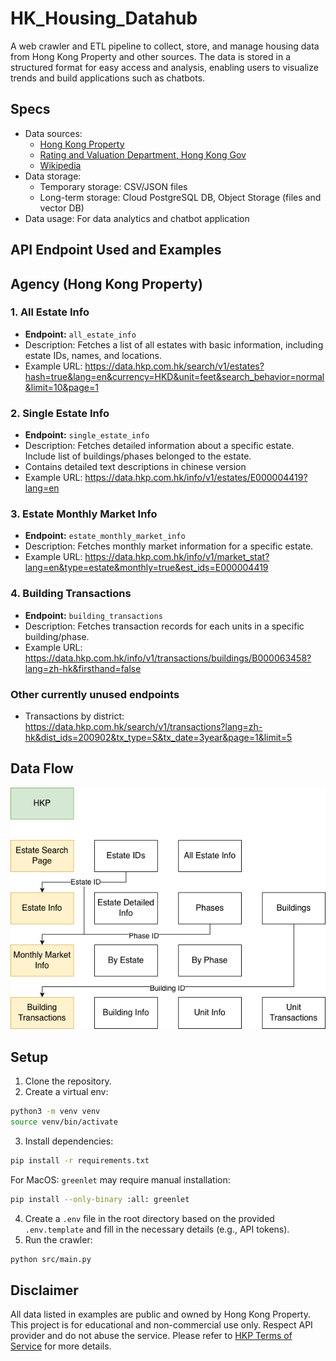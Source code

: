 # HK_Housing_Datahub

A web crawler and ETL pipeline to collect, store, and manage housing data from Hong Kong Property and other sources. The data is stored in a structured format for easy access and analysis, enabling users to visualize trends and build applications such as chatbots.

## Specs

- Data sources:
    - [Hong Kong Property](https://www.hkp.com.hk/zh-hk/list/estate)
    - [Rating and Valuation Department, Hong Kong Gov](https://www.rvd.gov.hk/en/publications/property_market_statistics.html)
    - [Wikipedia](https://www.wikipedia.org/)
- Data storage: 
    - Temporary storage: CSV/JSON files
    - Long-term storage: Cloud PostgreSQL DB, Object Storage (files and vector DB)
- Data usage: For data analytics and chatbot application


## API Endpoint Used and Examples

## Agency (Hong Kong Property)

### 1. All Estate Info
- **Endpoint:** `all_estate_info`
- Description: Fetches a list of all estates with basic information, including estate IDs, names, and locations.
- Example URL: https://data.hkp.com.hk/search/v1/estates?hash=true&lang=en&currency=HKD&unit=feet&search_behavior=normal&limit=10&page=1

### 2. Single Estate Info
- **Endpoint:** `single_estate_info`
- Description: Fetches detailed information about a specific estate. Include list of buildings/phases belonged to the estate.
- Contains detailed text descriptions in chinese version
- Example URL: https://data.hkp.com.hk/info/v1/estates/E000004419?lang=en

### 3. Estate Monthly Market Info
- **Endpoint:** `estate_monthly_market_info`
- Description: Fetches monthly market information for a specific estate.
- Example URL: https://data.hkp.com.hk/info/v1/market_stat?lang=en&type=estate&monthly=true&est_ids=E000004419

### 4. Building Transactions
- **Endpoint:** `building_transactions`
- Description: Fetches transaction records for each units in a specific building/phase.
- Example URL: https://data.hkp.com.hk/info/v1/transactions/buildings/B000063458?lang=zh-hk&firsthand=false

### Other currently unused endpoints
- Transactions by district: https://data.hkp.com.hk/search/v1/transactions?lang=zh-hk&dist_ids=200902&tx_type=S&tx_date=3year&page=1&limit=5


## Data Flow
![Data Flow Diagram](https://github.com/monitus2022/draw.io/blob/main/HK_Housing_Agent-Data%20Source%20-%20Agency.drawio.png?raw=true)


## Setup

1. Clone the repository.
2. Create a virtual env:
```bash
python3 -m venv venv
source venv/bin/activate
```
3. Install dependencies:
```bash
pip install -r requirements.txt
```
For MacOS: `greenlet` may require manual installation:
```bash
pip install --only-binary :all: greenlet
```
4. Create a `.env` file in the root directory based on the provided `.env.template` and fill in the necessary details (e.g., API tokens).
5. Run the crawler:
```bash
python src/main.py
```


## Disclaimer
All data listed in examples are public and owned by Hong Kong Property. This project is for educational and non-commercial use only. Respect API provider and do not abuse the service. Please refer to [HKP Terms of Service](https://www.hkp.com.hk/disclaim.html) for more details.
